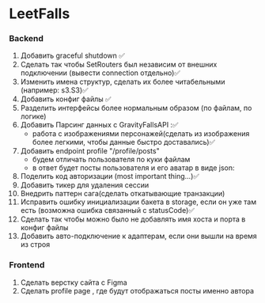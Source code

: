 # LeetFalls

### Backend
1) Добавить graceful shutdown ✅
2) Сделать так чтобы SetRouters был независим от внешних подключении (вывести connection отдельно)✅
3) Изменить имена структур, сделать их более читабельными (например: s3.S3)✅
4) Добавить конфиг файлы ✅
5) Разделить интерфейсы более нормальным образом (по файлам, по логике)
6) Добавить Парсинг данных с GravityFallsAPI :✅
    - работа с изображениями персонажей(сделать из изображения более легкими, чтобы данные быстро доставались)✅
7) Добавить endpoint profile "/profile/posts" 
    - будем отличать пользователя по куки файлам
    - в ответ будет посты пользователя и его аватар в виде json:
8) Поделить код авторизации (most important thing...)✅
9) Добавить тикер для удаления сессии
10) Внедрить паттерн сага(сделать откатывающие транзакции)
11) Исправить ошибку инициализации бакета в storage, если он уже там есть (возможна ошибка связанный с statusCode)✅
12) Сделать так чтобы можно было не добавлять имя хоста и порта в конфиг файлы 
13) Добавить авто-подключение к адаптерам, если они вышли на время из строя

### Frontend
1) Сделать верстку сайта с Figma
2) Сделать profile page , где будут отображаться посты именно автора
